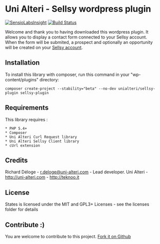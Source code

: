 Uni Alteri - Sellsy wordpress plugin
====================================

[![SensioLabsInsight](https://insight.sensiolabs.com/projects/5a8aba69-f3a4-49fa-86c8-28db6651741e/big.png)](https://insight.sensiolabs.com/projects/5a8aba69-f3a4-49fa-86c8-28db6651741e) [![Build Status](https://travis-ci.org/UniAlteri/sellsy-plugin.svg?branch=master)](https://travis-ci.org/UniAlteri/sellsy-plugin)

Welcome and thank you to having downloaded this wordpress plugin. It allows you to display a contact form connected 
to your Sellsy account. When the form will be submited, a prospect and optionally an opportunity will 
be created on your [Sellsy account](http://sellsy.com/).

Installation
------------
To install this library with composer, run this command in your "wp-content/plugins" directory:

    composer create-project --stability="beta" --no-dev unialteri/sellsy-plugin sellsy-plugin

Requirements
------------
This library requires :

    * PHP 5.4+
    * Composer
    * Uni Alteri Curl Request library
    * Uni Alteri Sellsy Client library
    * cUrl extension

Credits
-------
Richard Déloge - <r.deloge@uni-alteri.com> - Lead developer.
Uni Alteri - <http://uni-alteri.com> - <http://teknoo.it>

License
-------
States is licensed under the MIT and GPL3+ Licenses - see the licenses folder for details

Contribute :)
-------------

You are welcome to contribute to this project. [Fork it on Github](CONTRIBUTING.md)
